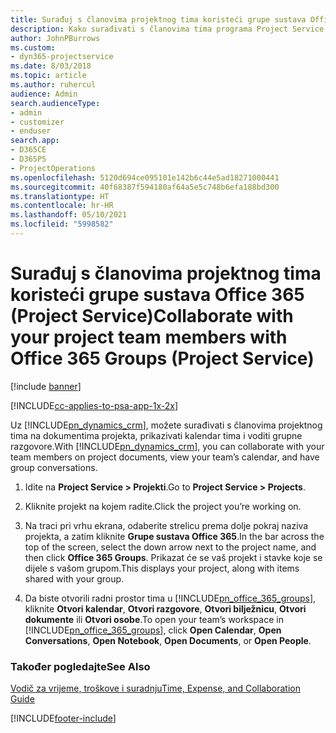 ```yaml
---
title: Surađuj s članovima projektnog tima koristeći grupe sustava Office 365
description: Kako surađivati s članovima tima programa Project Service putem grupa sustava Office 365
author: JohnPBurrows
ms.custom:
- dyn365-projectservice
ms.date: 8/03/2018
ms.topic: article
ms.author: ruhercul
audience: Admin
search.audienceType:
- admin
- customizer
- enduser
search.app:
- D365CE
- D365PS
- ProjectOperations
ms.openlocfilehash: 5120d694ce095101e142b6c44e5ad18271000441
ms.sourcegitcommit: 40f68387f594180af64a5e5c748b6efa188bd300
ms.translationtype: HT
ms.contentlocale: hr-HR
ms.lasthandoff: 05/10/2021
ms.locfileid: "5998582"
---
```

# <a name="collaborate-with-your-project-team-members-with-office-365-groups-project-service"></a><span data-ttu-id="bc550-103">Surađuj s članovima projektnog tima koristeći grupe sustava Office 365 (Project Service)</span><span class="sxs-lookup"><span data-stu-id="bc550-103">Collaborate with your project team members with Office 365 Groups (Project Service)</span></span>

[!include [banner](../includes/psa-now-project-operations.md)]

[!INCLUDE[cc-applies-to-psa-app-1x-2x](../includes/cc-applies-to-psa-app-1x-2x.md)]

<span data-ttu-id="bc550-104">Uz [!INCLUDE[pn_dynamics_crm](../includes/pn-dynamics-crm.md)], možete surađivati s članovima projektnog tima na dokumentima projekta, prikazivati kalendar tima i voditi grupne razgovore.</span><span class="sxs-lookup"><span data-stu-id="bc550-104">With [!INCLUDE[pn_dynamics_crm](../includes/pn-dynamics-crm.md)], you can collaborate with your team members on project documents, view your team’s calendar, and have group conversations.</span></span>  
  
1. <span data-ttu-id="bc550-105">Idite na **Project Service > Projekti**.</span><span class="sxs-lookup"><span data-stu-id="bc550-105">Go to **Project Service > Projects**.</span></span>  
  
2. <span data-ttu-id="bc550-106">Kliknite projekt na kojem radite.</span><span class="sxs-lookup"><span data-stu-id="bc550-106">Click the project you’re working on.</span></span>  
  
3. <span data-ttu-id="bc550-107">Na traci pri vrhu ekrana, odaberite strelicu prema dolje pokraj naziva projekta, a zatim kliknite **Grupe sustava Office 365**.</span><span class="sxs-lookup"><span data-stu-id="bc550-107">In the bar across the top of the screen, select the down arrow next to the project name, and then click **Office 365 Groups**.</span></span> <span data-ttu-id="bc550-108">Prikazat će se vaš projekt i stavke koje se dijele s vašom grupom.</span><span class="sxs-lookup"><span data-stu-id="bc550-108">This displays your project, along with items shared with your group.</span></span>  
  
4. <span data-ttu-id="bc550-109">Da biste otvorili radni prostor tima u [!INCLUDE[pn_office_365_groups](../includes/pn-office-365-groups.md)], kliknite **Otvori kalendar**, **Otvori razgovore**, **Otvori bilježnicu**, **Otvori dokumente** ili **Otvori osobe**.</span><span class="sxs-lookup"><span data-stu-id="bc550-109">To open your team’s workspace in [!INCLUDE[pn_office_365_groups](../includes/pn-office-365-groups.md)], click **Open Calendar**, **Open Conversations**, **Open Notebook**, **Open Documents**, or **Open People**.</span></span>  
  
### <a name="see-also"></a><span data-ttu-id="bc550-110">Također pogledajte</span><span class="sxs-lookup"><span data-stu-id="bc550-110">See Also</span></span>  
 [<span data-ttu-id="bc550-111">Vodič za vrijeme, troškove i suradnju</span><span class="sxs-lookup"><span data-stu-id="bc550-111">Time, Expense, and Collaboration Guide</span></span>](../psa/time-expense-collaboration-guide.md)


[!INCLUDE[footer-include](../includes/footer-banner.md)]